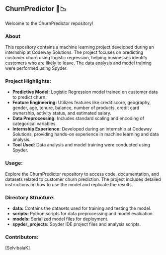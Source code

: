 ## ChurnPredictor 🔮📉

Welcome to the ChurnPredictor repository!

### About
This repository contains a machine learning project developed during an internship at Codeway Solutions. The project focuses on predicting customer churn using logistic regression, helping businesses identify customers who are likely to leave. The data analysis and model training were performed using Spyder.

### Project Highlights:
- **Predictive Model:** Logistic Regression model trained on customer data to predict churn.
- **Feature Engineering:** Utilizes features like credit score, geography, gender, age, tenure, balance, number of products, credit card ownership, activity status, and estimated salary.
- **Data Preprocessing:** Includes standard scaling and encoding of categorical variables.
- **Internship Experience:** Developed during an internship at Codeway Solutions, providing hands-on experience in machine learning and data analysis.
- **Tool Used:** Data analysis and model training were conducted using Spyder.

### Usage:
Explore the ChurnPredictor repository to access code, documentation, and datasets related to customer churn prediction. The project includes detailed instructions on how to use the model and replicate the results.

### Directory Structure:
- **data:** Contains the datasets used for training and testing the model.
- **scripts:** Python scripts for data preprocessing and model evaluation.
- **models:** Serialized model files for deployment.
- **spyder_projects:** Spyder IDE project files and analysis scripts.

### Contributors:
[SelvibalaK]
